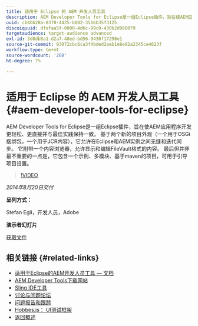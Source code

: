 ```yaml
---
title: 适用于 Eclipse 的 AEM 开发人员工具
description: AEM Developer Tools for Eclipse是一组Eclipse插件，旨在使AEM应用程序开发更轻松、更直接并与最佳实践保持一致。 基于两个新的项目外观（一个用于OSGi捆绑包，一个用于JCR内容），它允许在Eclipse和AEM实例之间无缝和迭代同步。 它附带一个内容浏览器，允许显示和编辑FileVault格式的内容。 最后但并非最不重要的一点是，它包含一个示例、多模块、基于maven的项目，可用于引导项目设置。
uuid: cb4bb28a-8370-4425-b082-3516b35f3125
discoiquuid: dfefaa5f-0800-4d6c-99c0-430b2d960079
targetaudience: target-audience advanced
exl-id: 3d8db8a1-d2a7-48ed-bd56-9430f17298e1
source-git-commit: 93072cbc6ca3f4bded2aeb1e8e92a2345ce4623f
workflow-type: tm+mt
source-wordcount: '268'
ht-degree: 7%

---
```


# 适用于 Eclipse 的 AEM 开发人员工具{#aem-developer-tools-for-eclipse}

AEM Developer Tools for Eclipse是一组Eclipse插件，旨在使AEM应用程序开发更轻松、更直接并与最佳实践保持一致。 基于两个新的项目外观（一个用于OSGi捆绑包，一个用于JCR内容），它允许在Eclipse和AEM实例之间无缝和迭代同步。 它附带一个内容浏览器，允许显示和编辑FileVault格式的内容。 最后但并非最不重要的一点是，它包含一个示例、多模块、基于maven的项目，可用于引导项目设置。

>[!VIDEO](https://video.tv.adobe.com/v/19465/?quality=9)

*2014年8月20日交付*

**呈列方式：**

Stefan Egli，开发人员，Adobe

**演示者幻灯片**

[获取文件](assets/aem-dev-tools-cq-gems.pdf)

## 相关链接 {#related-links}

* [适用于Eclipse的AEM开发人员工具 — 文档](http://docs.adobe.com/docs/en/dev-tools/aem-eclipse.html)
* [AEM Developer Tools下载网站](http://eclipse.adobe.com/aem/dev-tools/)
* [Sling IDE工具](https://sling.apache.org/documentation/development/ide-tooling.html)
* [讨论与问题论坛](http://help-forums.adobe.com/content/adobeforums/en/experience-manager-forum/adobe-experience-manager.html)
* [问题报告和跟踪](https://github.com/Adobe-Marketing-Cloud/aem-eclipse-developer-tools/issues)
* [Hobbes.js： UI测试框架](http://docs.adobe.com/docs/en/aem/6-0/develop/components/hobbes.html)
* [返回概述](https://helpx.adobe.com/experience-manager/kt/eseminars/gems/aem-index.html)
